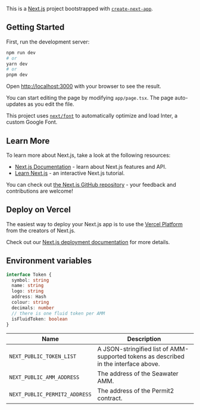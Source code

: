 This is a [Next.js](https://nextjs.org/) project bootstrapped with [`create-next-app`](https://github.com/vercel/next.js/tree/canary/packages/create-next-app).

## Getting Started

First, run the development server:

```bash
npm run dev
# or
yarn dev
# or
pnpm dev
```

Open [http://localhost:3000](http://localhost:3000) with your browser to see the result.

You can start editing the page by modifying `app/page.tsx`. The page auto-updates as you edit the file.

This project uses [`next/font`](https://nextjs.org/docs/basic-features/font-optimization) to automatically optimize and load Inter, a custom Google Font.

## Learn More

To learn more about Next.js, take a look at the following resources:

- [Next.js Documentation](https://nextjs.org/docs) - learn about Next.js features and API.
- [Learn Next.js](https://nextjs.org/learn) - an interactive Next.js tutorial.

You can check out [the Next.js GitHub repository](https://github.com/vercel/next.js/) - your feedback and contributions are welcome!

## Deploy on Vercel

The easiest way to deploy your Next.js app is to use the [Vercel Platform](https://vercel.com/new?utm_medium=default-template&filter=next.js&utm_source=create-next-app&utm_campaign=create-next-app-readme) from the creators of Next.js.

Check out our [Next.js deployment documentation](https://nextjs.org/docs/deployment) for more details.

## Environment variables

```typescript
interface Token {
  symbol: string
  name: string
  logo: string
  address: Hash
  colour: string
  decimals: number
  // there is one fluid token per AMM
  isFluidToken: boolean
}
```

|         Name                  |                              Description
|-------------------------------|--------------------------------------------------------------------------------------|
| `NEXT_PUBLIC_TOKEN_LIST`      | A JSON-stringified list of AMM-supported tokens as described in the interface above. |
| `NEXT_PUBLIC_AMM_ADDRESS`     | The address of the Seawater AMM.                                                     |
| `NEXT_PUBLIC_PERMIT2_ADDRESS` | The address of the Permit2 contract.                                                 |
